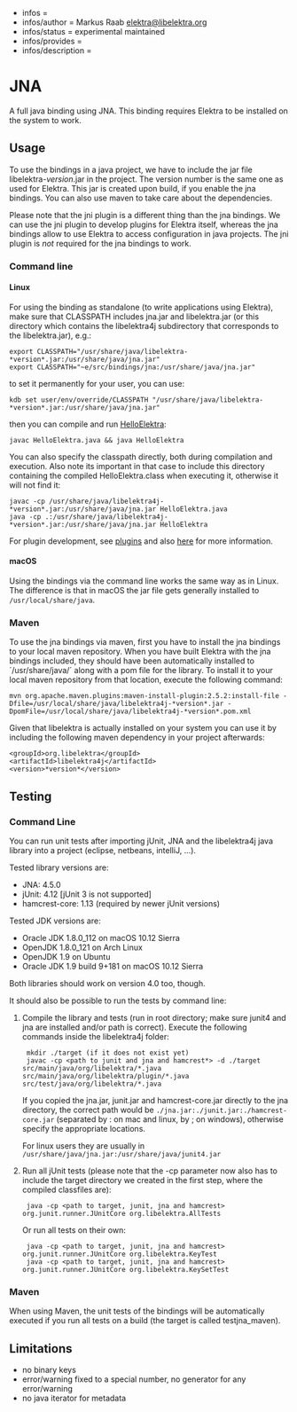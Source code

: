 - infos =
- infos/author = Markus Raab <elektra@libelektra.org>
- infos/status = experimental maintained
- infos/provides =
- infos/description =

# JNA

A full java binding using JNA. This binding requires Elektra to be installed on
the system to work.

## Usage

To use the bindings in a java project, we have to include the jar file
libelektra-*version*.jar in the project. The version number is the same one as
used for Elektra. This jar is created upon build, if you enable the jna bindings.
You can also use maven to take care about the dependencies.

Please note that the jni plugin is a different thing than the jna bindings. We
can use the jni plugin to develop plugins for Elektra itself, whereas the jna
bindings allow to use Elektra to access configuration in java projects. The jni
plugin is *not* required for the jna bindings to work.

### Command line

#### Linux
For using the binding as standalone (to write applications using Elektra),
make sure that CLASSPATH includes jna.jar and libelektra.jar (or this directory
which contains the libelektra4j subdirectory that corresponds to the
libelektra.jar), e.g.:

    export CLASSPATH="/usr/share/java/libelektra-*version*.jar:/usr/share/java/jna.jar"
    export CLASSPATH="~e/src/bindings/jna:/usr/share/java/jna.jar"

to set it permanently for your user, you can use:

    kdb set user/env/override/CLASSPATH "/usr/share/java/libelektra-*version*.jar:/usr/share/java/jna.jar"

then you can compile and run [HelloElektra](HelloElektra.java):

    javac HelloElektra.java && java HelloElektra

You can also specify the classpath directly, both during compilation and execution.
Also note its important in that case to include this directory containing the
compiled HelloElektra.class when executing it, otherwise it will not find it:

	javac -cp /usr/share/java/libelektra4j-*version*.jar:/usr/share/java/jna.jar HelloElektra.java
	java -cp .:/usr/share/java/libelektra4j-*version*.jar:/usr/share/java/jna.jar HelloElektra

For plugin development, see [plugins](libelektra4j/plugin)
and also [here](/src/plugins/jni) for more information.

#### macOS

Using the bindings via the command line works the same way as in Linux. The
difference is that in macOS the jar file gets generally installed to
`/usr/local/share/java`.

### Maven

To use the jna bindings via maven, first you have to install the jna bindings
to your local maven repository. When you have built Elektra with the jna
bindings included, they should have been automatically installed to
´/usr/share/java/´ along with a pom file for the library. To install it to your
local maven repository from that location, execute the following command:

	mvn org.apache.maven.plugins:maven-install-plugin:2.5.2:install-file -Dfile=/usr/local/share/java/libelektra4j-*version*.jar -DpomFile=/usr/local/share/java/libelektra4j-*version*.pom.xml

Given that libelektra is actually installed on your system you can use it by
including the following maven dependency in your project afterwards:

	<groupId>org.libelektra</groupId>
	<artifactId>libelektra4j</artifactId>
	<version>*version*</version>

## Testing

### Command Line

You can run unit tests after importing jUnit, JNA and the libelektra4j java
library into a project (eclipse, netbeans, intelliJ, ...).

Tested library versions are:

- JNA: 4.5.0
- jUnit: 4.12 [jUnit 3 is not supported]
- hamcrest-core: 1.13 (required by newer jUnit versions)

Tested JDK versions are:

- Oracle JDK 1.8.0_112 on macOS 10.12 Sierra
- OpenJDK 1.8.0_121 on Arch Linux
- OpenJDK 1.9 on Ubuntu
- Oracle JDK 1.9 build 9+181 on macOS 10.12 Sierra

Both libraries should work on version 4.0 too, though.

It should also be possible to run the tests by command line:

1. Compile the library and tests (run in root directory; make sure junit4 and
	jna are installed and/or path is correct). Execute the following commands inside
	the libelektra4j folder:

		mkdir ./target (if it does not exist yet)
		javac -cp <path to junit and jna and hamcrest*> -d ./target src/main/java/org/libelektra/*.java src/main/java/org/libelektra/plugin/*.java src/test/java/org/libelektra/*.java

	If you copied the jna.jar, junit.jar and hamcrest-core.jar directly to the
	jna directory, the correct path would be `./jna.jar:./junit.jar:./hamcrest-core.jar`
	(separated by : on mac and linux, by ; on windows), otherwise specify the
	appropriate locations.

	For linux users they are usually in `/usr/share/java/jna.jar:/usr/share/java/junit4.jar`

2. Run all jUnit tests (please note that the -cp parameter now also has to
	include the target directory we created in the first step, where the compiled
	classfiles are):

		java -cp <path to target, junit, jna and hamcrest> org.junit.runner.JUnitCore org.libelektra.AllTests

   Or run all tests on their own:

		java -cp <path to target, junit, jna and hamcrest> org.junit.runner.JUnitCore org.libelektra.KeyTest
		java -cp <path to target, junit, jna and hamcrest> org.junit.runner.JUnitCore org.libelektra.KeySetTest

### Maven

When using Maven, the unit tests of the bindings will be automatically executed
if you run all tests on a build (the target is called testjna_maven).

## Limitations

- no binary keys
- error/warning fixed to a special number, no generator for any
  error/warning
- no java iterator for metadata
